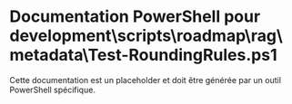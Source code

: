 # Documentation PowerShell pour development\scripts\roadmap\rag\metadata\Test-RoundingRules.ps1

Cette documentation est un placeholder et doit être générée par un outil PowerShell spécifique.

